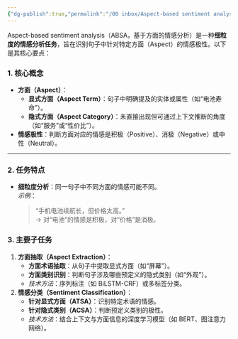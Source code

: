 ```yaml
---
{"dg-publish":true,"permalink":"/00 inbox/Aspect-based sentiment analysis（ABSA ）/","created":"2025-03-04T14:17:04.060+08:00","updated":"2025-03-04T14:18:32.530+08:00"}
---
```



Aspect-based sentiment analysis（ABSA，基于方面的情感分析）是一种**细粒度的情感分析任务**，旨在识别句子中针对特定方面（Aspect）的情感极性。以下是其核心要点：

### **1. 核心概念**
- **方面（Aspect）**：  
  - **显式方面（Aspect Term）**：句子中明确提及的实体或属性（如“电池寿命”）。  
  - **隐式方面（Aspect Category）**：未直接出现但可通过上下文推断的角度（如“服务”或“性价比”）。  
- **情感极性**：判断方面对应的情感是积极（Positive）、消极（Negative）或中性（Neutral）。
---
### **2. 任务特点**
- **细粒度分析**：同一句子中不同方面的情感可能不同。  
  *示例*：  
  > “手机电池续航长，但价格太高。”  
  → 对“电池”的情感是积极，对“价格”是消极。  

### **3. 主要子任务**
1. **方面抽取（Aspect Extraction）**：  
   - **方面术语抽取**：从句子中提取显式方面（如“屏幕”）。  
   - **方面类别识别**：判断句子涉及哪些预定义的隐式类别（如“外观”）。  
   - *技术方法*：序列标注（如 BiLSTM-CRF）或多标签分类。
2. **情感分类（Sentiment Classification）**：  
   - **针对显式方面（ATSA）**：识别特定术语的情感。  
   - **针对隐式类别（ACSA）**：判断预定义类别的极性。  
   - *技术方法*：结合上下文与方面信息的深度学习模型（如 BERT、图注意力网络）。
